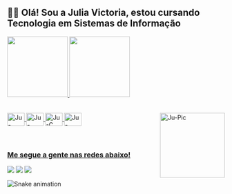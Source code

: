 ## 👋🏻 Olá! Sou a Julia Victoria, estou cursando Tecnologia em Sistemas de Informação
 <div>
   <a href="https://github.com/jubcodes">
   <img height="140em" src="https://github-readme-stats.vercel.app/api?username=jubcodes&show_icons=true&theme=midnight-purple&include_all_commits=true&count_private=true"/>
   <img height="140em" src="https://github-readme-stats.vercel.app/api/top-langs/?username=jubcodes&layout=compact&langs_count=6&theme=midnight-purple"/>

</div>
    <br>
<div style="display: inline_block"><br>
  
  <img align="center" alt="Ju-Figma" height="30" width="40" src="https://cdn.jsdelivr.net/gh/devicons/devicon/icons/figma/figma-original.svg" />
  <img align="center" alt="Ju-HTML" height="30" width="40" src="https://cdn.jsdelivr.net/gh/devicons/devicon/icons/html5/html5-original.svg" />      
  <img align="center" alt="Ju-C" height="30" width="40" src="https://cdn.jsdelivr.net/gh/devicons/devicon/icons/c/c-original.svg" />
  <img align="center" alt="Ju-Python" height="30" width="40" src="https://cdn.jsdelivr.net/gh/devicons/devicon/icons/python/python-original.svg" />
  <img align="right" alt="Ju-Pic" height="150" style="border-radius:50;" src="https://i.imgur.com/mGSGsJN.gif">
</div>
 
<br>
<br>

### Me segue a gente nas redes abaixo!
  
<div> 
  <a href="https://www.instagram.com/jubcodes/" target="_blank"><img src="https://img.shields.io/badge/-Instagram-%23E4405F?style=for-the-badge&logo=instagram&logoColor=white" target="_blank"></a>
  <a href = "mailto:juliiavictoriia5@gmail.com"><img src="https://img.shields.io/badge/-Gmail-%23333?style=for-the-badge&logo=gmail&logoColor=white" target="_blank"></a>
  <a href="https://www.linkedin.com/in/juliavictoria5" target="_blank"><img src="https://img.shields.io/badge/-LinkedIn-%230077B5?style=for-the-badge&logo=linkedin&logoColor=white" target="_blank"></a> 
 
 ![Snake animation](https://github.com/jubcodes/jubcodes/blob/output/github-contribution-grid-snake.svg)
 
</div>
